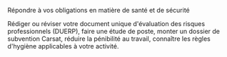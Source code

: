 Répondre à vos obligations en matière de santé et de sécurité 


Rédiger ou réviser votre document unique d'évaluation des risques professionnels (DUERP), faire une étude de poste, monter un dossier de subvention Carsat, réduire la pénibilité au travail, connaître les règles d'hygiène applicables à votre activité. 
